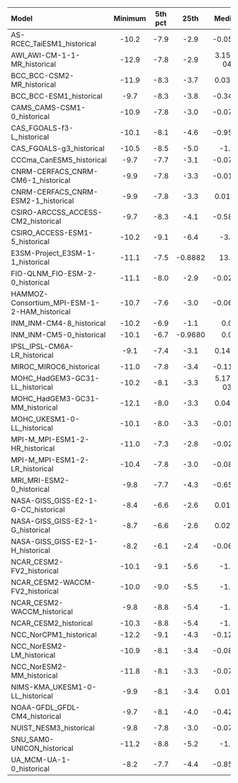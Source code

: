 Model | Minimum | 5th pct | 25th | Median | 75th | 95th pct | Maximum
 :-- |  :--:  |  :--:  |  :--:  |  :--:  |  :--:  |  :--:  |  :--: 
AS-RCEC_TaiESM1_historical |   -10.2 |    -7.9 |    -2.9 | -0.0542 |     2.8 |     9.2 |   -10.2
AWI_AWI-CM-1-1-MR_historical |   -12.9 |    -7.8 |    -2.9 |  3.15e-04 |     2.8 |     8.7 |   -10.2
BCC_BCC-CSM2-MR_historical |   -11.9 |    -8.3 |    -3.7 |  0.0320 |     3.5 |     9.4 |   -10.5
BCC_BCC-ESM1_historical |    -9.7 |    -8.3 |    -3.8 | -0.3467 |     3.0 |     9.3 |    -9.7
CAMS_CAMS-CSM1-0_historical |   -10.9 |    -7.8 |    -3.0 | -0.0735 |     2.8 |     8.7 |   -10.1
CAS_FGOALS-f3-L_historical |   -10.1 |    -8.1 |    -4.6 | -0.9509 |     2.5 |     7.8 |    -9.0
CAS_FGOALS-g3_historical |   -10.5 |    -8.5 |    -5.0 |    -1.0 |     2.7 |     8.2 |    -9.7
CCCma_CanESM5_historical |    -9.7 |    -7.7 |    -3.1 | -0.0738 |     2.7 |     8.1 |    -9.7
CNRM-CERFACS_CNRM-CM6-1_historical |    -9.9 |    -7.8 |    -3.3 | -0.0104 |     3.3 |     8.5 |    -9.9
CNRM-CERFACS_CNRM-ESM2-1_historical |    -9.9 |    -7.8 |    -3.3 |  0.0141 |     3.3 |     8.5 |    -9.9
CSIRO-ARCCSS_ACCESS-CM2_historical |    -9.7 |    -8.3 |    -4.1 | -0.5870 |     2.6 |     8.1 |    -9.5
CSIRO_ACCESS-ESM1-5_historical |   -10.2 |    -9.1 |    -6.4 |    -3.2 |  0.3420 |     4.9 |   -10.0
E3SM-Project_E3SM-1-1_historical |   -11.1 |    -7.5 | -0.8882 |    13.7 |  9.97e+36 |  9.97e+36 |    -9.5
FIO-QLNM_FIO-ESM-2-0_historical |   -11.1 |    -8.0 |    -2.9 | -0.0287 |     2.9 |     9.3 |   -10.2
HAMMOZ-Consortium_MPI-ESM-1-2-HAM_historical |   -10.7 |    -7.6 |    -3.0 | -0.0693 |     2.7 |     8.3 |   -10.0
INM_INM-CM4-8_historical |   -10.2 |    -6.9 |    -1.1 | 0.0 |  0.6889 |     5.2 |    -9.3
INM_INM-CM5-0_historical |   -10.1 |    -6.7 | -0.9680 | 0.0 |  0.7309 |     5.1 |    -8.9
IPSL_IPSL-CM6A-LR_historical |    -9.1 |    -7.4 |    -3.1 |  0.1492 |     3.2 |     8.0 |    -9.1
MIROC_MIROC6_historical |   -11.0 |    -7.8 |    -3.4 | -0.1191 |     3.1 |     8.2 |   -10.0
MOHC_HadGEM3-GC31-LL_historical |   -10.2 |    -8.1 |    -3.3 |  5.17e-03 |     3.3 |     8.6 |    -9.5
MOHC_HadGEM3-GC31-MM_historical |   -12.1 |    -8.0 |    -3.3 |  0.0466 |     3.3 |     8.4 |   -10.5
MOHC_UKESM1-0-LL_historical |   -10.1 |    -8.0 |    -3.3 | -0.0164 |     3.2 |     8.5 |   -10.0
MPI-M_MPI-ESM1-2-HR_historical |   -11.0 |    -7.3 |    -2.8 | -0.0243 |     2.6 |     8.2 |    -9.5
MPI-M_MPI-ESM1-2-LR_historical |   -10.4 |    -7.8 |    -3.0 | -0.0840 |     2.7 |     8.5 |    -9.9
MRI_MRI-ESM2-0_historical |    -9.8 |    -7.7 |    -4.3 | -0.6517 |     2.8 |     8.4 |    -9.2
NASA-GISS_GISS-E2-1-G-CC_historical |    -8.4 |    -6.6 |    -2.6 |  0.0184 |     2.4 |     6.2 |    -8.0
NASA-GISS_GISS-E2-1-G_historical |    -8.7 |    -6.6 |    -2.6 |  0.0236 |     2.4 |     6.2 |    -8.0
NASA-GISS_GISS-E2-1-H_historical |    -8.2 |    -6.1 |    -2.4 | -0.0634 |     2.1 |     5.6 |    -7.6
NCAR_CESM2-FV2_historical |   -10.1 |    -9.1 |    -5.6 |    -1.4 |     2.5 |     8.5 |    -9.9
NCAR_CESM2-WACCM-FV2_historical |   -10.0 |    -9.0 |    -5.5 |    -1.4 |     2.4 |     8.4 |    -9.8
NCAR_CESM2-WACCM_historical |    -9.8 |    -8.8 |    -5.4 |    -1.4 |     2.4 |     8.4 |    -9.8
NCAR_CESM2_historical |   -10.3 |    -8.8 |    -5.4 |    -1.4 |     2.5 |     8.4 |   -10.0
NCC_NorCPM1_historical |   -12.2 |    -9.1 |    -4.3 | -0.1257 |     3.7 |     9.3 |   -11.5
NCC_NorESM2-LM_historical |   -10.9 |    -8.1 |    -3.4 | -0.0800 |     3.1 |     9.1 |    -9.3
NCC_NorESM2-MM_historical |   -11.8 |    -8.1 |    -3.3 | -0.0723 |     3.0 |     8.9 |   -10.2
NIMS-KMA_UKESM1-0-LL_historical |    -9.9 |    -8.1 |    -3.4 |  0.0130 |     3.3 |     8.5 |    -9.8
NOAA-GFDL_GFDL-CM4_historical |    -9.7 |    -8.1 |    -4.0 | -0.4204 |     2.7 |     8.4 |    -9.3
NUIST_NESM3_historical |    -9.8 |    -7.8 |    -3.0 | -0.0702 |     2.8 |     8.9 |    -9.8
SNU_SAM0-UNICON_historical |   -11.2 |    -8.8 |    -5.2 |    -1.3 |     2.4 |     7.8 |    -9.8
UA_MCM-UA-1-0_historical |    -8.2 |    -7.7 |    -4.4 | -0.8578 |     3.0 |     9.3 |    -8.2
